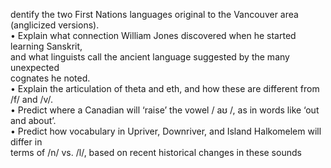 dentify the two First Nations languages original to the Vancouver area (anglicized versions).  
• Explain what connection William Jones discovered when he started learning Sanskrit,  
and what linguists call the ancient language suggested by the many unexpected  
cognates he noted.  
• Explain the articulation of theta and eth, and how these are different from /f/ and /v/.  
• Predict where a Canadian will ‘raise’ the vowel / aʊ /, as in words like ‘out and about’.  
• Predict how vocabulary in Upriver, Downriver, and Island Halkomelem will differ in  
terms of /n/ vs. /l/, based on recent historical changes in these sounds